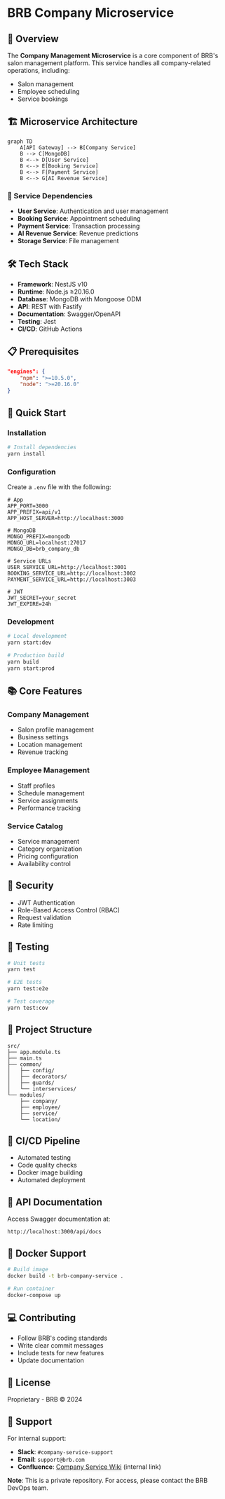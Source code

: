 # BRB Company Microservice

## 🎯 Overview
The **Company Management Microservice** is a core component of BRB's salon management platform. This service handles all company-related operations, including:
- Salon management
- Employee scheduling
- Service bookings

## 🏗️ Microservice Architecture
```mermaid
graph TD
    A[API Gateway] --> B[Company Service]
    B --> C[MongoDB]
    B <--> D[User Service]
    B <--> E[Booking Service]
    B <--> F[Payment Service]
    B <--> G[AI Revenue Service]
```

### 🔗 Service Dependencies
- **User Service**: Authentication and user management
- **Booking Service**: Appointment scheduling
- **Payment Service**: Transaction processing
- **AI Revenue Service**: Revenue predictions
- **Storage Service**: File management

## 🛠️ Tech Stack
- **Framework**: NestJS v10
- **Runtime**: Node.js ≥20.16.0
- **Database**: MongoDB with Mongoose ODM
- **API**: REST with Fastify
- **Documentation**: Swagger/OpenAPI
- **Testing**: Jest
- **CI/CD**: GitHub Actions

## 📋 Prerequisites
```json
"engines": {
    "npm": ">=10.5.0",
    "node": ">=20.16.0"
}
```

## 🚀 Quick Start

### Installation
```bash
# Install dependencies
yarn install
```

### Configuration
Create a `.env` file with the following:
```env
# App
APP_PORT=3000
APP_PREFIX=api/v1
APP_HOST_SERVER=http://localhost:3000

# MongoDB
MONGO_PREFIX=mongodb
MONGO_URL=localhost:27017
MONGO_DB=brb_company_db

# Service URLs
USER_SERVICE_URL=http://localhost:3001
BOOKING_SERVICE_URL=http://localhost:3002
PAYMENT_SERVICE_URL=http://localhost:3003

# JWT
JWT_SECRET=your_secret
JWT_EXPIRE=24h
```

### Development
```bash
# Local development
yarn start:dev

# Production build
yarn build
yarn start:prod
```

## 📚 Core Features

### Company Management
- Salon profile management
- Business settings
- Location management
- Revenue tracking

### Employee Management
- Staff profiles
- Schedule management
- Service assignments
- Performance tracking

### Service Catalog
- Service management
- Category organization
- Pricing configuration
- Availability control

## 🔐 Security
- JWT Authentication
- Role-Based Access Control (RBAC)
- Request validation
- Rate limiting

## 🧪 Testing
```bash
# Unit tests
yarn test

# E2E tests
yarn test:e2e

# Test coverage
yarn test:cov
```

## 📂 Project Structure
```
src/
├── app.module.ts
├── main.ts
├── common/
│   ├── config/
│   ├── decorators/
│   ├── guards/
│   └── interservices/
└── modules/
    ├── company/
    ├── employee/
    ├── service/
    └── location/
```

## 🔄 CI/CD Pipeline
- Automated testing
- Code quality checks
- Docker image building
- Automated deployment

## 📝 API Documentation
Access Swagger documentation at:
```
http://localhost:3000/api/docs
```

## 🐳 Docker Support
```bash
# Build image
docker build -t brb-company-service .

# Run container
docker-compose up
```

## 💻 Contributing
- Follow BRB's coding standards
- Write clear commit messages
- Include tests for new features
- Update documentation

## 📜 License
Proprietary - BRB © 2024

## 🤝 Support
For internal support:
- **Slack**: `#company-service-support`
- **Email**: `support@brb.com`
- **Confluence**: [Company Service Wiki](#) (internal link)

**Note**: This is a private repository. For access, please contact the BRB DevOps team.
